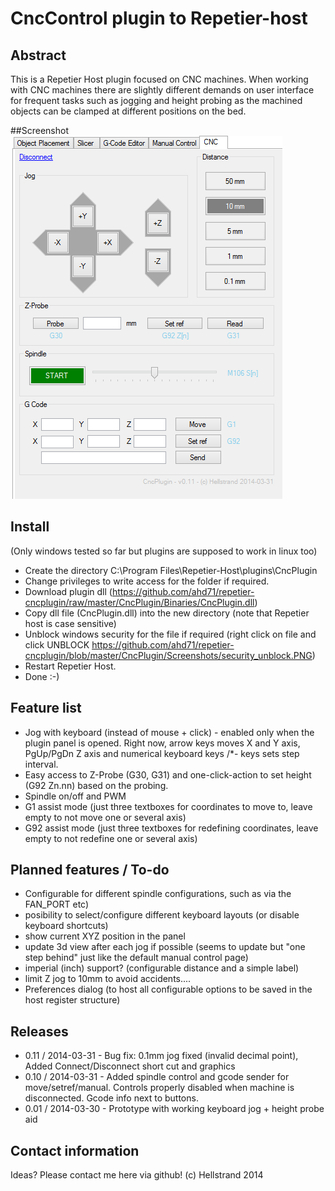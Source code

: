 # CncControl plugin to Repetier-host

## Abstract
This is a Repetier Host plugin focused on CNC machines. 
When working with CNC machines there are slightly different demands on user interface for frequent tasks such as jogging and height probing as the machined objects can be clamped at different positions on the bed. 

##Screenshot
<img src="/CncPlugin/Screenshots/screenshot-2014-03-31.png">

## Install
(Only windows tested so far but plugins are supposed to work in linux too)
* Create the directory C:\Program Files\Repetier-Host\plugins\CncPlugin
* Change privileges to write access for the folder if required.
* Download plugin dll (https://github.com/ahd71/repetier-cncplugin/raw/master/CncPlugin/Binaries/CncPlugin.dll)
* Copy dll file (CncPlugin.dll) into the new directory (note that Repetier host is case sensitive)
* Unblock windows security for the file if required (right click on file and click UNBLOCK https://github.com/ahd71/repetier-cncplugin/blob/master/CncPlugin/Screenshots/security_unblock.PNG)
* Restart Repetier Host.
* Done :-)

## Feature list
* Jog with keyboard (instead of mouse + click) - enabled only when the plugin panel is opened. Right now, arrow keys moves X and Y axis, PgUp/PgDn Z axis and numerical keyboard keys /*- keys sets step interval.
* Easy access to Z-Probe (G30, G31) and one-click-action to set height (G92 Zn.nn) based on the probing.
* Spindle on/off and PWM 
* G1 assist mode (just three textboxes for coordinates to move to, leave empty to not move one or several axis)
* G92 assist mode  (just three textboxes for redefining coordinates, leave empty to not redefine one or several axis)

## Planned features / To-do
* Configurable for different spindle configurations, such as via the FAN_PORT etc)
* posibility to select/configure different keyboard layouts (or disable keyboard shortcuts)
* show current XYZ position in the panel
* update 3d view after each jog if possible (seems to update but "one step behind" just like the default manual control page)
* imperial (inch) support? (configurable distance and a simple label)
* limit Z jog to 10mm to avoid accidents....
* Preferences dialog (to host all configurable options to be saved in the host register structure)

## Releases
* 0.11 / 2014-03-31 - Bug fix: 0.1mm jog fixed (invalid decimal point), Added Connect/Disconnect short cut and graphics
* 0.10 / 2014-03-31 - Added spindle control and gcode sender for move/setref/manual. Controls properly disabled when machine is disconnected. Gcode info next to buttons.
* 0.01 / 2014-03-30 - Prototype with working keyboard jog + height probe aid

## Contact information
Ideas? Please contact me here via github! 
(c) Hellstrand 2014
